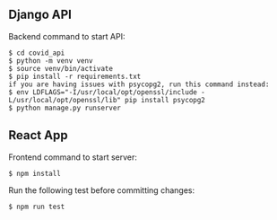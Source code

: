 ## Django API
Backend command to start API:
```console
$ cd covid_api
$ python -m venv venv
$ source venv/bin/activate
$ pip install -r requirements.txt
if you are having issues with psycopg2, run this command instead:
$ env LDFLAGS="-I/usr/local/opt/openssl/include -L/usr/local/opt/openssl/lib" pip install psycopg2
$ python manage.py runserver
```
## React App
Frontend command to start server:
```console
$ npm install
```
Run the following test before committing changes: 
```console
$ npm run test
```